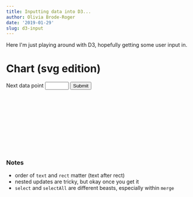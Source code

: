 ```yaml
---
title: Inputting data into D3...
author: Olivia Brode-Roger
date: '2019-01-29'
slug: d3-input
---
```

<script src="https://d3js.org/d3.v5.min.js"></script>

Here I'm just playing around with D3, hopefully getting some user input in.

# Chart (svg edition)

<label for="new_data">Next data point</label>
<input type="number" min="0" max="300" id="new_data">
<button type="button" id="button" onclick="updateData()">Submit</button>

<svg class="svg-chart"></svg>

<style>

.svg-chart rect {
  fill: steelblue;
}

.svg-chart rect:hover {
  fill: darkred;
}

.svg-chart text {
  fill: white;
  text-anchor: end;
  font: 10px sans-serif;
}

</style>

<script>
var width = 420,
    height = 420;

var data_og = [1, 1, 2, 3, 5, 8, 13, 21, 34, 55, 89];


// Setup
var chart = d3.select(".svg-chart")
              .attr("height", height)
              .attr("width", width);


function addData(val) {
    data_og.push(val);
    if(data_og.length > 21) {
        data_og.shift();
    }
    drawData(data_og);
    drawData(data_og);
    console.log(data_og);
}

var barWidth = 20;

function drawData(data) {
    console.log(data);

    var data_scale = d3.scaleLinear()
                  .domain([0, d3.max(data)])
                  .range([height, 0]);

    var bars = chart.selectAll("g")
      .data(data);

    bars.exit().remove();

    var new_bars = bars.enter()
        .append("g")
            .attr("transform", function(d, i) {return "translate(" + i*barWidth + ", 0)"});

    new_bars.append("rect")
        .merge(bars.select("rect"))
            .attr("y", data_scale)
            .attr("height", function(d) { return height-data_scale(d);})
            .attr("width", barWidth - 1);

    new_bars.append("text")
        .merge(bars.select("text"))
        .attr("y", function(d) {return data_scale(d) + 3})
        .attr("x", barWidth / 2)
        .attr("dx", ".50em")
        .attr("dy", ".75em")
        .text(function(d) { return d; });
}

drawData(data_og);

function updateData() {
    console.log("hey!");
    var new_value = +d3.select("#new_data").node().value;
    console.log(new_value);
    addData(new_value);
};

</script>

### Notes

 * order of `text` and `rect` matter (text after rect)
 * nested updates are tricky, but okay once you get it
 * `select` and `selectAll` are different beasts, especially within `merge`


